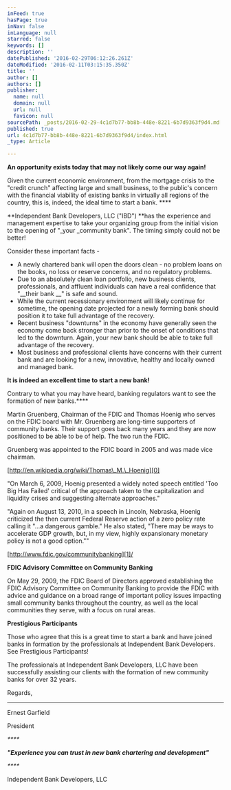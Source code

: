```yaml
---
inFeed: true
hasPage: true
inNav: false
inLanguage: null
starred: false
keywords: []
description: ''
datePublished: '2016-02-29T06:12:26.261Z'
dateModified: '2016-02-11T03:15:35.350Z'
title: ''
author: []
authors: []
publisher:
  name: null
  domain: null
  url: null
  favicon: null
sourcePath: _posts/2016-02-29-4c1d7b77-bb8b-448e-8221-6b7d9363f9d4.md
published: true
url: 4c1d7b77-bb8b-448e-8221-6b7d9363f9d4/index.html
_type: Article

---
```

**An opportunity exists today that may not likely come our way again!**

Given the current economic environment, from the mortgage crisis to the "credit crunch" affecting large and small business, to the public's concern with the financial viability of existing banks in virtually all regions of the country, this is, indeed, the ideal time to start a bank. ****

**Independent Bank Developers, LLC ("IBD") **has the experience and management expertise to take your organizing group from the initial vision to the opening of "_your _community bank". The timing simply could not be better!

Consider these important facts -

* A newly chartered bank will open the doors clean - no problem loans on the books, no loss or reserve concerns, and no regulatory problems.
* Due to an absolutely clean loan portfolio, new business clients, professionals, and affluent individuals can have a real confidence that "__their bank __" is safe and sound.
* While the current recessionary environment will likely continue for sometime, the opening date projected for a newly forming bank should position it to take full advantage of the recovery.
* Recent business "downturns" in the economy have generally seen the economy come back stronger than prior to the onset of conditions that led to the downturn. Again, your new bank should be able to take full advantage of the recovery.
* Most business and professional clients have concerns with their current bank and are looking for a new, innovative, healthy and locally owned and managed bank.

**It is indeed an excellent time to start a new bank!**

Contrary to what you may have heard, banking regulators want to see the formation of new banks.****

Martin Gruenberg, Chairman of the FDIC and Thomas Hoenig who serves on the FDIC board with Mr. Gruenberg are long-time supporters of community banks.  Their support goes back many years and they are now positioned to be able to be of help.  The two run the FDIC.

Gruenberg was appointed to the FDIC board in 2005 and was made vice chairman. 

[http://en.wikipedia.org/wiki/Thomas\_M.\_Hoenig][0]

"On March 6, 2009, Hoenig presented a widely noted speech entitled 'Too Big Has Failed' critical of the approach taken to the capitalization and liquidity crises and suggesting alternate approaches."

"Again on August 13, 2010, in a speech in Lincoln, Nebraska, Hoenig criticized the then current Federal Reserve action of a zero policy rate calling it "...a dangerous gamble." He also stated, "There may be ways to accelerate GDP growth, but, in my view, highly expansionary monetary policy is not a good option.""

[http://www.fdic.gov/communitybanking][1]/

**FDIC Advisory Committee on Community Banking**

On May 29, 2009, the FDIC Board of Directors approved establishing the FDIC Advisory Committee on Community Banking to provide the FDIC with advice and guidance on a broad range of important policy issues impacting small community banks throughout the country, as well as the local communities they serve, with a focus on rural areas.

******Prestigious Participants******

Those who agree that this is a great time to start a bank and have joined banks in formation by the professionals at Independent Bank Developers. See Prestigious Participants!

The professionals at Independent Bank Developers, LLC have been successfully assisting our clients with the formation of new community banks for over 32 years.

Regards,  
****

Ernest Garfield

President

_****_

_**"Experience you can trust in new bank chartering and development"**_

_****_

Independent Bank Developers, LLC

[0]: http://en.wikipedia.org/wiki/Thomas_M._Hoenig
[1]: http://www.fdic.gov/communitybanking